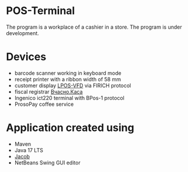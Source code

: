 # POS-Terminal
The program is a workplace of a cashier in a store. The program is under development.
# Devices
* barcode scanner working in keyboard mode
* receipt printer with a ribbon width of 58 mm
* customer display <a href="https://posua.com/ru/displej-pokupatelya/22-lpos-vfd.html">LPOS-VFD</a> via FIRICH protocol
* fiscal registrar <a href="https://kasa.vchasno.com.ua/">Вчасно.Каса</a>
* Ingenico ict220 terminal with BPos-1 protocol
* ProsoPay coffee service
# Application created using
* Maven
* Java 17 LTS
* <a href="https://github.com/freemansoft/jacob-project">Jacob</a>
* NetBeans Swing GUI editor
